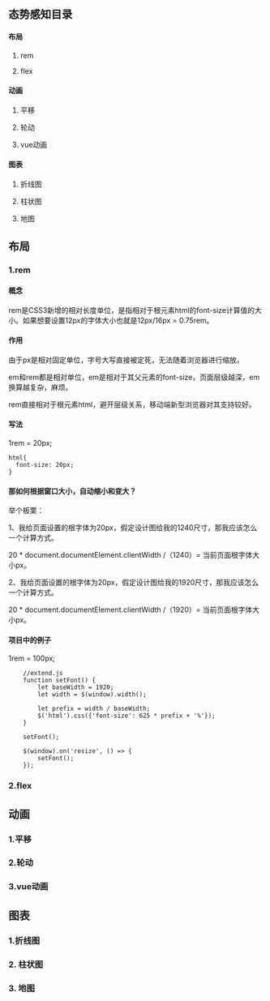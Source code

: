 ## 态势感知目录

#### 布局

 1. rem

 2. flex

#### 动画

 1. 平移

 2. 轮动

 3. vue动画

#### 图表

 1. 折线图

 2. 柱状图

 3. 地图





## 布局

### 1.rem

#### 概念

rem是CSS3新增的相对长度单位，是指相对于根元素html的font-size计算值的大小。如果想要设置12px的字体大小也就是12px/16px = 0.75rem。

#### 作用

由于px是相对固定单位，字号大写直接被定死，无法随着浏览器进行缩放。

em和rem都是相对单位，em是相对于其父元素的font-size，页面层级越深，em换算越复杂，麻烦。

rem直接相对于根元素html，避开层级关系，移动端新型浏览器对其支持较好。

#### 写法

1rem = 20px;

```
html{
  font-size: 20px; 
}
```

#### 那如何根据窗口大小，自动缩小和变大？

举个板栗：

1、我给页面设置的根字体为20px，假定设计图给我的1240尺寸，那我应该怎么一个计算方式。
 
20 * document.documentElement.clientWidth /（1240）= 当前页面根字体大小px。
 
2、我给页面设置的根字体为20px，假定设计图给我的1920尺寸，那我应该怎么一个计算方式。

20 * document.documentElement.clientWidth /（1920）= 当前页面根字体大小px。

#### 项目中的例子

1rem = 100px;

```
    //extend.js
    function setFont() {
        let baseWidth = 1920;
        let width = $(window).width();

        let prefix = width / baseWidth;
        $('html').css({'font-size': 625 * prefix + '%'});
    }

    setFont();

    $(window).on('resize', () => {
        setFont();
    });
```

### 2.flex

## 动画

### 1.平移

### 2.轮动

### 3.vue动画

## 图表

### 1.折线图

### 2. 柱状图

### 3. 地图
